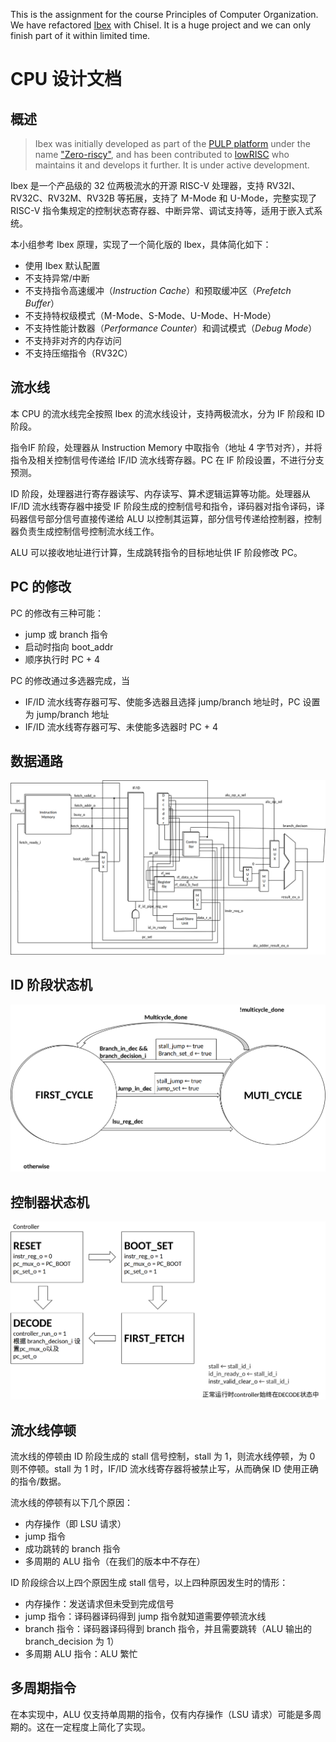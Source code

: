 This is the assignment for the course Principles of Computer Organization. We have refactored [Ibex](https://github.com/lowRISC/ibex) with Chisel.
It is a huge project and we can only finish part of it within limited time.

# CPU 设计文档

## 概述

> Ibex was initially developed as part of the [PULP platform](https://www.pulp-platform.org) under the name ["Zero-riscy"](https://doi.org/10.1109/PATMOS.2017.8106976), and has been contributed to [lowRISC](https://www.lowrisc.org) who maintains it and develops it further. It is under active development.

Ibex 是一个产品级的 32 位两极流水的开源 RISC-V 处理器，支持  RV32I、RV32C、RV32M、RV32B 等拓展，支持了 M-Mode 和 U-Mode，完整实现了 RISC-V  指令集规定的控制状态寄存器、中断异常、调试支持等，适用于嵌入式系统。

本小组参考 Ibex 原理，实现了一个简化版的 Ibex，具体简化如下：

- 使用 Ibex 默认配置
- 不支持异常/中断
- 不支持指令高速缓冲（*Instruction Cache*）和预取缓冲区（*Prefetch Buffer*）
- 不支持特权级模式（M-Mode、S-Mode、U-Mode、H-Mode）
- 不支持性能计数器（*Performance Counter*）和调试模式（*Debug Mode*）
- 不支持非对齐的内存访问
- 不支持压缩指令（RV32C）

## 流水线

本 CPU 的流水线完全按照 Ibex 的流水线设计，支持两极流水，分为 IF 阶段和 ID 阶段。

指令IF 阶段，处理器从 Instruction Memory 中取指令（地址 4 字节对齐），并将指令及相关控制信号传递给 IF/ID 流水线寄存器。PC 在 IF 阶段设置，不进行分支预测。

ID 阶段，处理器进行寄存器读写、内存读写、算术逻辑运算等功能。处理器从 IF/ID 流水线寄存器中接受 IF 阶段生成的控制信号和指令，译码器对指令译码，译码器信号部分信号直接传递给 ALU 以控制其运算，部分信号传递给控制器，控制器负责生成控制信号控制流水线工作。

ALU 可以接收地址进行计算，生成跳转指令的目标地址供 IF 阶段修改 PC。

## PC 的修改

PC 的修改有三种可能：

- jump 或 branch 指令
- 启动时指向 boot_addr
- 顺序执行时 PC + 4

PC 的修改通过多选器完成，当

- IF/ID 流水线寄存器可写、使能多选器且选择 jump/branch 地址时，PC 设置为 jump/branch 地址
- IF/ID 流水线寄存器可写、未使能多选器时 PC + 4

## 数据通路

![data path](./images/data_path.png)

## ID 阶段状态机

![id stage FSM](./images/id_stage_fsm.png)

## 控制器状态机

![controller FSM](./images/controller_fsm.png)

## 流水线停顿

流水线的停顿由 ID 阶段生成的 stall 信号控制，stall 为 1，则流水线停顿，为 0 则不停顿。stall 为 1 时，IF/ID 流水线寄存器将被禁止写，从而确保 ID 使用正确的指令/数据。

流水线的停顿有以下几个原因：

- 内存操作（即 LSU 请求）
- jump 指令
- 成功跳转的 branch 指令
- 多周期的 ALU 指令（在我们的版本中不存在）

ID 阶段综合以上四个原因生成 stall 信号，以上四种原因发生时的情形：

- 内存操作：发送请求但未受到完成信号
- jump 指令：译码器译码得到 jump 指令就知道需要停顿流水线
- branch 指令：译码器译码得到 branch 指令，并且需要跳转（ALU 输出的 branch_decision 为 1）
- 多周期 ALU 指令：ALU 繁忙



## 多周期指令

在本实现中，ALU 仅支持单周期的指令，仅有内存操作（LSU 请求）可能是多周期的。这在一定程度上简化了实现。
